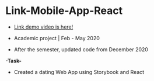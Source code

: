 # Link-Mobile-App-React


- [Link demo video is here!](http://bit.ly/2WIo3HD)

- Academic project | Feb - May 2020
- After the semester, updated code from December 2020


**-Task-**
-	Created a dating Web App using Storybook and React
